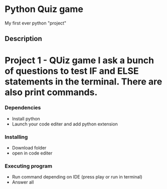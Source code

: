 # Python Quiz game

My first ever python "project"

## Description

# Project 1 - QUiz game I ask a bunch of questions to test IF and ELSE statements in the terminal. There are also print commands.

### Dependencies

* Install python
* Launch your code editer and add python extension


### Installing

* Download folder 
* open in code editer 

### Executing program

* Run command depending on IDE (press play or run in terminal)
* Answer all 
